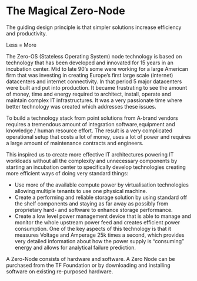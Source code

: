 # The Magical Zero-Node

The guiding design principle is that simpler solutions increase efficiency and productivity. 

Less = More

The Zero-OS (Stateless Operating System) node technology is based on technology that has been developed and innovated for 15 years in an incubation center. Mid to late 90’s some were working for a large American firm that was investing in creating Europe’s first large scale (internet) datacenters and internet connectivity.  In that period 5 major datacenters were built and put into production. It became frustrating to see the amount of money, time and energy required to architect, install, operate and maintain complex IT infrastructures. It was a very passionate time where better technology was created which addresses these issues.


To build a technology stack from point solutions from A-brand vendors requires a tremendous amount of integration software,equipment and knowledge / human resource effort.  The result is a very complicated operational setup that costs a lot of money, uses a lot of power and requires a large amount of maintenance contracts and engineers.


This inspired us to create more effective IT architectures powering IT workloads without all the complexity and unnecessary components by starting an incubation center to specifically develop technologies creating more efficient ways of doing very standard things:  


* Use more of the available compute power by virtualisation technologies allowing multiple tenants to use one physical machine.
* Create a performing and reliable storage solution by using standard off the shelf components and staying as far away as possibly from proprietary hard- and software to enhance storage performance.
* Create a low level power management device that is able to manage and monitor the whole upstream power feed and creates efficient power consumption.  One of the key aspects of this technology is that it measures Voltage and Amperage 25k times a second, which provides very detailed information about how the power supply is “consuming” energy  and allows for analytical failure prediction.


A Zero-Node consists of hardware and software. A Zero Node can be purchased from the TF Foundation or by downloading and installing software on existing re-purposed hardware.

